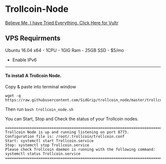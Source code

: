 # Trollcoin-Node
<a href="https://www.vultr.com/?ref=7390666" rel="nofollow">Believe Me, I have Tried Everything. Click Here for Vultr</a>
## VPS Requirments
Ubuntu 16.04 x64 - 1CPU - 1GIG Ram - 25GB SSD - $5/mo
- Enable IPv6 
***
#### To install A Trollcoin Node.

Copy & paste into terminal window
```
wget -q https://raw.githubusercontent.com/SidGrip/trollcoin_node/master/trollcoin_node.sh
```
Then run ``` bash trollcoin_node.sh ``` 
<br>

You can Start, Stop and Check the status of your Trollcoin nodes.
```
=======================================================================================================
Trollcoin Node is up and running listening on port 8773.
Configuration file is: /root/.trollcoin/trollcoin.conf
Start: systemctl start Trollcoin.service
Stop: systemctl stop Trollcoin.service
Please check Trollcoin daemon is running with the following command: systemctl status Trollcoin.service
========================================================================================================
```
